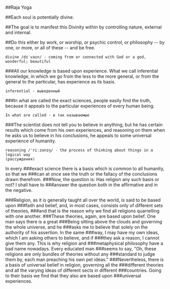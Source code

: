 ##Raja Yoga

##Each soul is potentially divine.

##The goal is to manifest this Divinity within by controlling nature, external and internal.

##Do this either by work, or worship, or psychic control, or philosophy -- by one, or more, or all of these -- and be free.


    divine /dɪˈvaɪn/ - coming from or connected with God or a god, wonderful; beautiful


###All our knowledge is based upon experience. What we call inferential knowledge, in which we go from the less to the more general, or from the general to the particular, has experience as its basis. 

    inferential - выведенный

###In what are called the exact sciences, people easily find the truth, because it appeals to the particular experiences of every human being. 

    In what are called - в так называемые

###The scientist does not tell you to believe in anything, but he has certain results which come from his own experiences, and reasoning on them when he asks us to believe in his conclusions, he appeals to some universal experience of humanity. 

    reasoning /ˈriːzənɪŋ/ - the process of thinking about things in a logical way 
    (рассуждения)

In every 
###exact science there is a basis which is common to all humanity, so that we 
###can at once see the truth or the fallacy of the conclusions drawn therefrom. 
###Now, the question is: Has religion any such basis or not? I shall have to 
###answer the question both in the affirmative and in the negative.

###Religion, as it is generally taught all over the world, is said to be based upon 
###faith and belief, and, in most cases, consists only of different sets of theories, 
###and that is the reason why we find all religions quarrelling with one another. 
###These theories, again, are based upon belief. One man says there is a great 
###Being sitting above the clouds and governing the whole universe, and he 
###asks me to believe that solely on the authority of his assertion. In the same 
###way, I may have my own ideas, which I am asking others to believe, and if 
###they ask a reason, I cannot give them any. This is why religion and 
###metaphysical philosophy have a bad name nowadays. Every educated man 
###seems to say, "Oh, these religions are only bundles of theories without any 
###standard to judge them by, each man preaching his own pet ideas." 
###Nevertheless, there is a basis of universal belief in religion, governing all the 
###different theories and all the varying ideas of different sects in different 
###countries. Going to their basis we find that they also are based upon 
###universal experiences.




